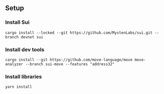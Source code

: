 ## Setup

### Install Sui

```
cargo install --locked --git https://github.com/MystenLabs/sui.git --branch devnet sui
```

### Install dev tools

```
cargo install --git https://github.com/move-language/move move-analyzer --branch sui-move --features "address32"
```

### Install libraries

```
yarn install
```
